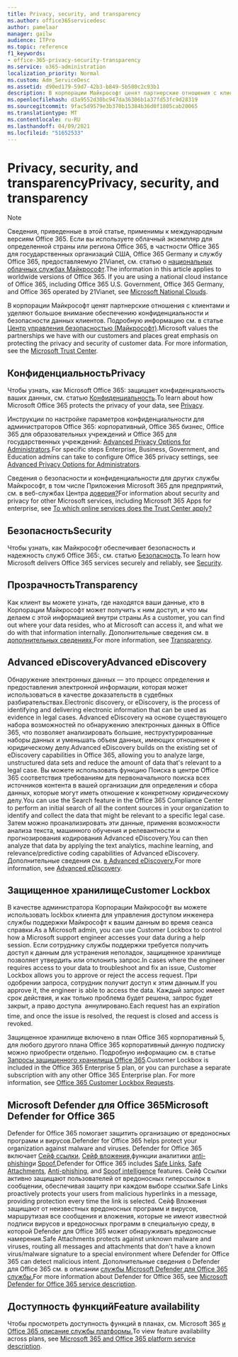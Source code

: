 ```yaml
---
title: Privacy, security, and transparency
ms.author: office365servicedesc
author: pamelaar
manager: gailw
audience: ITPro
ms.topic: reference
f1_keywords:
- office-365-privacy-security-transparency
ms.service: o365-administration
localization_priority: Normal
ms.custom: Adm_ServiceDesc
ms.assetid: d90ed179-59d7-42b3-b849-5b580c2c93b1
description: В корпорации Майкрософт ценят партнерские отношения с клиентами и уделяют большое внимание обеспечению конфиденциальности и безопасности данных клиентов. Подробную информацию см. в статье Центр управления безопасностью (Майкрософт).
ms.openlocfilehash: d3a9552d30bc947da36306b1a37fd53fc9d28319
ms.sourcegitcommit: 9fac5d9579e3b370b15384b36d0f1805cab20065
ms.translationtype: MT
ms.contentlocale: ru-RU
ms.lasthandoff: 04/09/2021
ms.locfileid: "51652533"
---
```

# <a name="privacy-security-and-transparency"></a><span data-ttu-id="73612-104">Privacy, security, and transparency</span><span class="sxs-lookup"><span data-stu-id="73612-104">Privacy, security, and transparency</span></span>

> [!NOTE]
> <span data-ttu-id="73612-p102">Сведения, приведенные в этой статье, применимы к международным версиям Office 365. Если вы используете облачный экземпляр для определенной страны или региона Office 365, в частности Office 365 для государственных организаций США, Office 365 Germany и службу Office 365, предоставляемую 21Vianet, см. статью о [национальных облачных службах Майкрософт](https://go.microsoft.com/fwlink/?linkid=841582).</span><span class="sxs-lookup"><span data-stu-id="73612-p102">The information in this article applies to worldwide versions of Office 365. If you are using a national cloud instance of Office 365, including Office 365 U.S. Government, Office 365 Germany, and Office 365 operated by 21Vianet, see [Microsoft National Clouds](https://go.microsoft.com/fwlink/?linkid=841582).</span></span> 
  
<span data-ttu-id="73612-p103">В корпорации Майкрософт ценят партнерские отношения с клиентами и уделяют большое внимание обеспечению конфиденциальности и безопасности данных клиентов. Подробную информацию см. в статье [Центр управления безопасностью (Майкрософт)](https://go.microsoft.com/fwlink/?LinkID=717951&amp;clcid=0x409).</span><span class="sxs-lookup"><span data-stu-id="73612-p103">Microsoft values the partnerships we have with our customers and places great emphasis on protecting the privacy and security of customer data. For more information, see the [Microsoft Trust Center](https://go.microsoft.com/fwlink/?LinkID=717951&amp;clcid=0x409).</span></span>
  
## <a name="privacy"></a><span data-ttu-id="73612-109">Конфиденциальность</span><span class="sxs-lookup"><span data-stu-id="73612-109">Privacy</span></span>

<span data-ttu-id="73612-110">Чтобы узнать, как Microsoft Office 365: защищает конфиденциальность ваших данных, см. статью [Конфиденциальность](https://go.microsoft.com/fwlink/?LinkID=717953&amp;clcid=0x409).</span><span class="sxs-lookup"><span data-stu-id="73612-110">To learn about how Microsoft Office 365 protects the privacy of your data, see [Privacy](https://go.microsoft.com/fwlink/?LinkID=717953&amp;clcid=0x409).</span></span> 
  
<span data-ttu-id="73612-111">Инструкции по настройке параметров конфиденциальности для администраторов Office 365: корпоративный, Office 365 бизнес, Office 365 для образовательных учреждений и Office 365 для государственных учреждений: [Advanced Privacy Options for Administrators](https://go.microsoft.com/fwlink/p/?LinkID=285202).</span><span class="sxs-lookup"><span data-stu-id="73612-111">For specific steps Enterprise, Business, Government, and Education admins can take to configure Office 365 privacy settings, see [Advanced Privacy Options for Administrators](https://go.microsoft.com/fwlink/p/?LinkID=285202).</span></span>
  
<span data-ttu-id="73612-112">Сведения о безопасности и конфиденциальности для других службы Майкрософт, в том числе Приложения Microsoft 365 для предприятий, см. в веб-службах Центра [доверия?](https://www.microsoft.com/trustcenter/default.aspx)</span><span class="sxs-lookup"><span data-stu-id="73612-112">For information about security and privacy for other Microsoft services, including Microsoft 365 Apps for enterprise, see [To which online services does the Trust Center apply?](https://www.microsoft.com/trustcenter/default.aspx)</span></span>
  
## <a name="security"></a><span data-ttu-id="73612-113">Безопасность</span><span class="sxs-lookup"><span data-stu-id="73612-113">Security</span></span>

<span data-ttu-id="73612-114">Чтобы узнать, как Майкрософт обеспечивает безопасность и надежность служб Office 365:, см. статью [Безопасность](https://go.microsoft.com/fwlink/?LinkID=717954&amp;clcid=0x409).</span><span class="sxs-lookup"><span data-stu-id="73612-114">To learn how Microsoft delivers Office 365 services securely and reliably, see [Security](https://go.microsoft.com/fwlink/?LinkID=717954&amp;clcid=0x409).</span></span>
  
## <a name="transparency"></a><span data-ttu-id="73612-115">Прозрачность</span><span class="sxs-lookup"><span data-stu-id="73612-115">Transparency</span></span>

<span data-ttu-id="73612-116">Как клиент вы можете узнать, где находятся ваши данные, кто в Корпорации Майкрософт может получить к ним доступ, и что мы делаем с этой информацией внутри страны.</span><span class="sxs-lookup"><span data-stu-id="73612-116">As a customer, you can find out where your data resides, who at Microsoft can access it, and what we do with that information internally.</span></span> <span data-ttu-id="73612-117">Дополнительные сведения см. в [дополнительных сведениях.](https://go.microsoft.com/fwlink/?LinkID=717955&amp;clcid=0x409)</span><span class="sxs-lookup"><span data-stu-id="73612-117">For more information, see [Transparency](https://go.microsoft.com/fwlink/?LinkID=717955&amp;clcid=0x409).</span></span>
  
## <a name="advanced-ediscovery"></a><span data-ttu-id="73612-118">Advanced eDiscovery</span><span class="sxs-lookup"><span data-stu-id="73612-118">Advanced eDiscovery</span></span>

<span data-ttu-id="73612-119">Обнаружение электронных данных — это процесс определения и предоставления электронной информации, которая может использоваться в качестве доказательств в судебных разбирательствах.</span><span class="sxs-lookup"><span data-stu-id="73612-119">Electronic discovery, or eDiscovery, is the process of identifying and delivering electronic information that can be used as evidence in legal cases.</span></span> <span data-ttu-id="73612-120">Advanced eDiscovery на основе существующего набора возможностей по обнаружению электронных данных в Office 365, что позволяет анализировать большие, неструктурированные наборы данных и уменьшать объем данных, имеющих отношение к юридическому делу.</span><span class="sxs-lookup"><span data-stu-id="73612-120">Advanced eDiscovery builds on the existing set of eDiscovery capabilities in Office 365, allowing you to analyze large, unstructured data sets and reduce the amount of data that's relevant to a legal case.</span></span> <span data-ttu-id="73612-121">Вы можете использовать функцию Поиска в центре Office 365 соответствия требованиям для первоначального поиска всех источников контента в вашей организации для определения и сбора данных, которые могут иметь отношение к конкретному юридическому делу.</span><span class="sxs-lookup"><span data-stu-id="73612-121">You can use the Search feature in the Office 365 Compliance Center to perform an initial search of all the content sources in your organization to identify and collect the data that might be relevant to a specific legal case.</span></span> <span data-ttu-id="73612-122">Затем можно проанализировать эти данные, применяя возможности анализа текста, машинного обучения и релевантности и прогнозирования кодирования Advanced eDiscovery.</span><span class="sxs-lookup"><span data-stu-id="73612-122">You can then analyze that data by applying the text analytics, machine learning, and relevance/predictive coding capabilities of Advanced eDiscovery.</span></span> <span data-ttu-id="73612-123">Дополнительные сведения см. [в Advanced eDiscovery.](/microsoft-365/compliance/overview-ediscovery-20)</span><span class="sxs-lookup"><span data-stu-id="73612-123">For more information, see [Advanced eDiscovery](/microsoft-365/compliance/overview-ediscovery-20).</span></span>
  
## <a name="customer-lockbox"></a><span data-ttu-id="73612-124">Защищенное хранилище</span><span class="sxs-lookup"><span data-stu-id="73612-124">Customer Lockbox</span></span>

<span data-ttu-id="73612-125">В качестве администратора Корпорации Майкрософт вы можете использовать lockbox клиента для управления доступом инженера службы поддержки Майкрософт к вашим данным во время сеанса справки.</span><span class="sxs-lookup"><span data-stu-id="73612-125">As a Microsoft admin, you can use Customer Lockbox to control how a Microsoft support engineer accesses your data during a help session.</span></span> <span data-ttu-id="73612-126">Если сотруднику службы поддержки требуется получить доступ к данным для устранения неполадок, защищенное хранилище позволяет утвердить или отклонить запрос.</span><span class="sxs-lookup"><span data-stu-id="73612-126">In cases where the engineer requires access to your data to troubleshoot and fix an issue, Customer Lockbox allows you to approve or reject the access request.</span></span> <span data-ttu-id="73612-127">При одобрении запроса, сотрудник получит доступ к этим данным.</span><span class="sxs-lookup"><span data-stu-id="73612-127">If you approve it, the engineer is able to access the data.</span></span> <span data-ttu-id="73612-128">Каждый запрос имеет срок действия, и как только проблема будет решена, запрос будет закрыт, а право доступа  аннулировано.</span><span class="sxs-lookup"><span data-stu-id="73612-128">Each request has an expiration time, and once the issue is resolved, the request is closed and access is revoked.</span></span>
  
<span data-ttu-id="73612-p107">Защищенное хранилище включено в план Office 365 корпоративный 5, для любого другого плана Office 365 корпоративный данную подписку можно приобрести отдельно. Подробную информацию см. в статье [Запросы защищенного хранилища Office 365](/microsoft-365/compliance/customer-lockbox-requests).</span><span class="sxs-lookup"><span data-stu-id="73612-p107">Customer Lockbox is included in the Office 365 Enterprise 5 plan, or you can purchase a separate subscription with any other Office 365 Enterprise plan. For more information, see [Office 365 Customer Lockbox Requests](/microsoft-365/compliance/customer-lockbox-requests).</span></span>
  
## <a name="microsoft-defender-for-office-365"></a><span data-ttu-id="73612-131">Microsoft Defender для Office 365</span><span class="sxs-lookup"><span data-stu-id="73612-131">Microsoft Defender for Office 365</span></span>

<span data-ttu-id="73612-132">Defender for Office 365 помогает защитить организацию от вредоносных программ и вирусов.</span><span class="sxs-lookup"><span data-stu-id="73612-132">Defender for Office 365 helps protect your organization against malware and viruses.</span></span> <span data-ttu-id="73612-133">Defender for Office 365 включает [Сейф ссылки,](/office365/securitycompliance/atp-safe-links) [Сейф вложения,](/office365/securitycompliance/atp-safe-attachments)функции аналитики [anti-phishing](/office365/securitycompliance/atp-anti-phishing)и [Spoof.](/office365/securitycompliance/learn-about-spoof-intelligence)</span><span class="sxs-lookup"><span data-stu-id="73612-133">Defender for Office 365 includes [Safe Links](/office365/securitycompliance/atp-safe-links), [Safe Attachments](/office365/securitycompliance/atp-safe-attachments), [Anti-phishing](/office365/securitycompliance/atp-anti-phishing), and [Spoof intelligence](/office365/securitycompliance/learn-about-spoof-intelligence) features.</span></span> <span data-ttu-id="73612-134">Сейф Ссылки активно защищают пользователей от вредоносных гиперссылок в сообщении, обеспечивая защиту при каждом выборе ссылки.</span><span class="sxs-lookup"><span data-stu-id="73612-134">Safe Links proactively protects your users from malicious hyperlinks in a message, providing protection every time the link is selected.</span></span> <span data-ttu-id="73612-135">Сейф Вложения защищают от неизвестных вредоносных программ и вирусов, маршрутизая все сообщения и вложения, которые не имеют известной подписи вирусов и вредоносных программ в специальную среду, в которой Defender для Office 365 может обнаруживать вредоносные намерения.</span><span class="sxs-lookup"><span data-stu-id="73612-135">Safe Attachments protects against unknown malware and viruses, routing all messages and attachments that don't have a known virus/malware signature to a special environment where Defender for Office 365 can detect malicious intent.</span></span> <span data-ttu-id="73612-136">Дополнительные сведения о Defender для Office 365 см. в описании [службы Microsoft Defender для Office 365 службы.](../office-365-advanced-threat-protection-service-description.md)</span><span class="sxs-lookup"><span data-stu-id="73612-136">For more information about Defender for Office 365, see [Microsoft Defender for Office 365 service description](../office-365-advanced-threat-protection-service-description.md).</span></span>
  
## <a name="feature-availability"></a><span data-ttu-id="73612-137">Доступность функций</span><span class="sxs-lookup"><span data-stu-id="73612-137">Feature availability</span></span>

<span data-ttu-id="73612-138">Чтобы просмотреть доступность функций в планах, см. Microsoft 365 [и Office 365 описание службы платформы.](office-365-platform-service-description.md)</span><span class="sxs-lookup"><span data-stu-id="73612-138">To view feature availability across plans, see [Microsoft 365 and Office 365 platform service description](office-365-platform-service-description.md).</span></span>